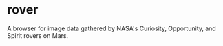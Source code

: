 # rover
A browser for image data gathered by NASA's Curiosity, Opportunity, and Spirit rovers on Mars.
